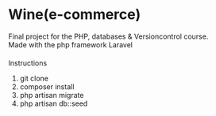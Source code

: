 # Wine(e-commerce)

Final project for the PHP, databases & Versioncontrol course.<br />
Made with the php framework Laravel

####
Instructions
1. git clone
2. composer install
3. php artisan migrate
4. php artisan db::seed
